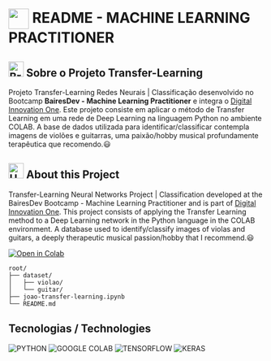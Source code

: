 <h1>
    <a href="https://www.dio.me/">
     <img align="center" width="40px" src="https://hermes.digitalinnovation.one/assets/diome/logo-minimized.png"></a>
    <span>README - MACHINE LEARNING PRACTITIONER</span>
</h1>

## <img src="https://upload.wikimedia.org/wikipedia/en/0/05/Flag_of_Brazil.svg" alt="Brasil" width="30"> Sobre o Projeto Transfer-Learning
Projeto Transfer-Learning Redes Neurais | Classificação desenvolvido no Bootcamp **BairesDev - Machine Learning Practitioner** e integra o [Digital Innovation One](https://www.dio.me/). Este projeto consiste em aplicar o método de Transfer Learning em uma rede de Deep Learning na linguagem Python no ambiente COLAB. A base de dados utilizada para identificar/classificar contempla imagens de violões e guitarras, uma paixão/hobby musical profundamente terapêutica que recomendo.😃

## <img src="https://upload.wikimedia.org/wikipedia/en/a/a4/Flag_of_the_United_States.svg" alt="United States" width="30"> About this Project
Transfer-Learning Neural Networks Project | Classification developed at the BairesDev Bootcamp - Machine Learning Practitioner and is part of [Digital Innovation One](https://www.dio.me/). This project consists of applying the Transfer Learning method to a Deep Learning network in the Python language in the COLAB environment. A database used to identify/classify images of violas and guitars, a deeply therapeutic musical passion/hobby that I recommend.😃

[![Open in Colab](https://colab.research.google.com/assets/colab-badge.svg)](https://github.com/jjofilho/transfer-learning-python/blob/main/joao_transfer_learning.ipynb)

```
root/
├── dataset/
│   ├── violao/
│   └── guitar/
├── joao-transfer-learning.ipynb
└── README.md
```

## Tecnologias / Technologies
![PYTHON](https://img.shields.io/badge/Python-FFD43B?style=for-the-badge&logo=python&logoColor=blue)
![GOOGLE COLAB](https://img.shields.io/badge/Colab-F9AB00?style=for-the-badge&logo=googlecolab&color=525252)
![TENSORFLOW](https://img.shields.io/badge/TensorFlow-FF6F00?style=for-the-badge&logo=tensorflow&logoColor=white)
![KERAS](https://img.shields.io/badge/Keras-FF0000?style=for-the-badge&logo=keras&logoColor=white)
